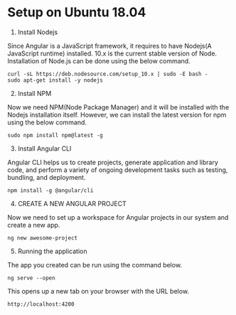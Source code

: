 # Setup on Ubuntu 18.04

1. Install Nodejs

Since Angular is a JavaScript framework, it requires to have Nodejs(A JavaScript runtime) installed. 10.x is the current stable version of Node. Installation of Node.js can be done using the below command.

    curl -sL https://deb.nodesource.com/setup_10.x | sudo -E bash -
    sudo apt-get install -y nodejs

2. Install NPM
   
Now we need NPM(Node Package Manager) and it will be installed with the Nodejs installation itself. However, we can install the latest version for npm using the below command.

    sudo npm install npm@latest -g

3. Install Angular CLI
   
Angular CLI helps us to create projects, generate application and library code, and perform a variety of ongoing development tasks such as testing, bundling, and deployment.

    npm install -g @angular/cli

4. CREATE A NEW ANGULAR PROJECT
   
Now we need to set up a workspace for Angular projects in our system and create a new app.

    ng new awesome-project

5. Running the application

The app you created can be run using the command below.

    ng serve --open

This opens up a new tab on your browser with the URL below.

    http://localhost:4200